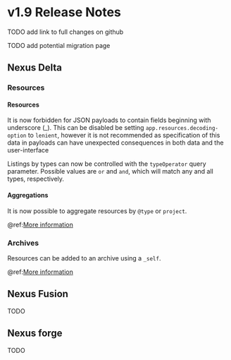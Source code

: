 # v1.9 Release Notes

TODO add link to full changes on github

TODO add potential migration page

## Nexus Delta

### Resources

#### Resources

It is now forbidden for JSON payloads to contain fields beginning with underscore (_). This can be disabled be setting `app.resources.decoding-option` to `lenient`, however it is not recommended as specification of this data in payloads can have unexpected consequences in both data and the user-interface

Listings by types can now be controlled with the `typeOperator` query parameter. Possible values are `or` and `and`, which will match any and all types, respectively.

#### Aggregations

It is now possible to aggregate resources by `@type` or `project`.

@ref:[More information](../delta/api/resources-api.md#aggregations)

### Archives

Resources can be added to an archive using a `_self`.

@ref:[More information](../delta/api/archives-api.md#payload)

## Nexus Fusion

TODO

## Nexus forge

TODO
